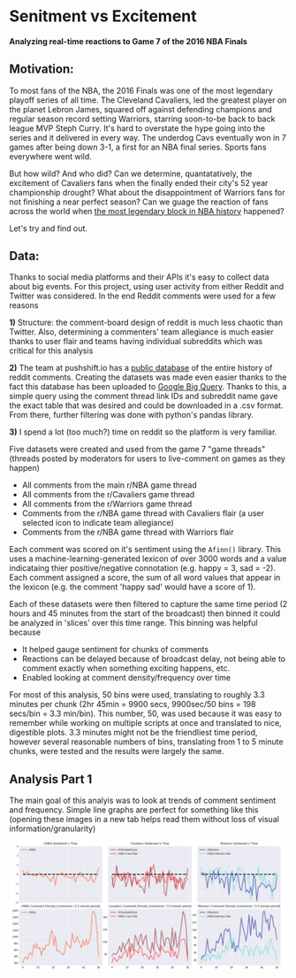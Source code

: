# Senitment vs Excitement
#### Analyzing real-time reactions to Game 7 of the 2016 NBA Finals

## Motivation:
To most fans of the NBA, the 2016 Finals was one of the most legendary playoff series of all time. The Cleveland Cavaliers, led the greatest player on the planet Lebron James, squared off against defending champions and regular season record setting Warriors, starring soon-to-be back to back league MVP Steph Curry. It's hard to overstate the hype going into the series and it delivered in every way. The underdog Cavs eventually won in 7 games after being down 3-1, a first for an NBA final series. Sports fans everywhere went wild. 

But how wild? And who did? Can we determine, quantatatively, the excitement of Cavaliers fans when the finally ended their city's 52 year championship drought? What about the disappointment of Warriors fans for not finishing a near perfect season? Can we guage the reaction of fans across the world when [the most legendary block in NBA history](https://youtu.be/wgVOgGLtPtc?t=177) happened?

Let's try and find out.

## Data:
Thanks to social media platforms and their APIs it's easy to collect data about big events. For this project, using user activity from either Reddit and Twitter was considered. In the end Reddit comments were used for a few reasons

  **1)** Structure: the comment-board design of reddit is much less chaotic than Twitter. Also, determining a commenters' team    allegiance is much easier thanks to user flair and teams having individual subreddits which was critical for this analysis
  
  **2)** The team at pushshift.io has a [public database](https://files.pushshift.io/reddit/comments/) of the entire history of reddit comments. Creating the datasets was made even easier thanks to the fact this database has been uploaded to [Google Big Query](https://bigquery.cloud.google.com/dataset/fh-bigquery:reddit_comments). Thanks to this, a simple query using the comment thread link IDs and subreddit name gave the exact table that was desired and could be downloaded in a .csv format. From there, further filtering was done with python's pandas library.
  
  **3)** I spend a lot (too much?) time on reddit so the platform is very familiar.
 
 Five datasets were created and used from the game 7 "game threads" (threads posted by moderators for users to live-comment on games as they happen)
 
 * All comments from the main r/NBA game thread
 * All comments from the r/Cavaliers game thread
 * All comments from the r/Warriors game thread
 * Comments from the r/NBA game thread with Cavaliers flair (a user selected icon to indicate team allegiance)
 * Comments from the r/NBA game thread with Warriors flair

 Each comment was scored on it's sentiment using the `Afinn()` library. This uses a machine-learning-generated lexicon of over 3000 words and a value indicataing thier positive/negative connotation (e.g. happy = 3, sad = -2). Each comment assigned a score, the sum of all word values that appear in the lexicon (e.g. the comment 'happy sad' would have a score of 1).
 
 Each of these datasets were then filtered to capture the same time period (2 hours and 45 minutes from the start of the broadcast) then binned it could be analyzed in 'slices' over this time range. This binning was helpful because
 
 * It helped gauge sentiment for chunks of comments
 * Reactions can be delayed because of broadcast delay, not being able to comment exactly when something exciting happens, etc.
 * Enabled looking at comment density/frequency over time
 
 For most of this analysis, 50 bins were used, translating to roughly 3.3 minutes per chunk (2hr 45min = 9900 secs, 9900sec/50 bins = 198 secs/bin = 3.3 min/bin). This number, 50, was used because it was easy to remember while working on multiple scripts at once and translated to nice, digestible plots. 3.3 minutes might not be the friendliest time period, however several reasonable numbers of bins, translating from 1 to 5 minute chunks, were tested and the results were largely the same.

 
 ## Analysis Part 1
 

The main goal of this analyis was to look at trends of comment sentiment and frequency. Simple line graphs are perfect for something like this (opening these images in a new tab helps read them without loss of visual information/granularity)

![alt text](https://github.com/LucasXavierChurchman/Capstone1/blob/master/images/MeanScoreCommentDensityDefault.png "main")

